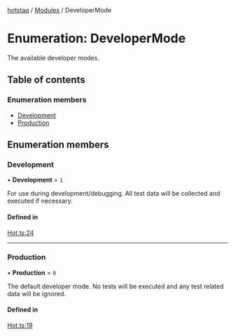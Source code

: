 [hotstaq](../README.md) / [Modules](../modules.md) / DeveloperMode

# Enumeration: DeveloperMode

The available developer modes.

## Table of contents

### Enumeration members

- [Development](DeveloperMode.md#development)
- [Production](DeveloperMode.md#production)

## Enumeration members

### Development

• **Development** = `1`

For use during development/debugging. All test data will
be collected and executed if necessary.

#### Defined in

[Hot.ts:24](https://github.com/OurFreeLight/HotStaq/blob/3e452c5/src/Hot.ts#L24)

___

### Production

• **Production** = `0`

The default developer mode. No tests will be executed and
any test related data will be ignored.

#### Defined in

[Hot.ts:19](https://github.com/OurFreeLight/HotStaq/blob/3e452c5/src/Hot.ts#L19)
